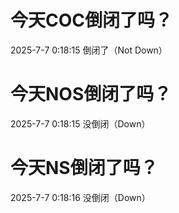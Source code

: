 # 今天COC倒闭了吗？

2025-7-7 0:18:15 倒闭了（Not Down）

# 今天NOS倒闭了吗？

2025-7-7 0:18:15 没倒闭（Down）

# 今天NS倒闭了吗？

2025-7-7 0:18:16 没倒闭（Down）

